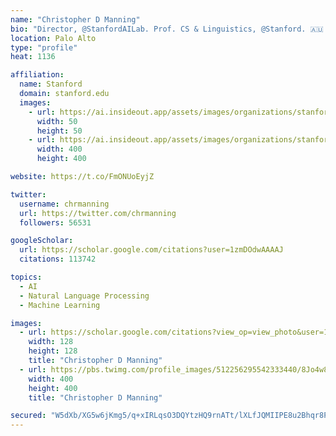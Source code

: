 ```yaml
---
name: "Christopher D Manning"
bio: "Director, @StanfordAILab. Prof. CS & Linguistics, @Stanford. 🇦🇺 Do #NLProc. Find out what I'm up to at @stanfordnlp. 👋"
location: Palo Alto
type: "profile"
heat: 1136

affiliation:
  name: Stanford
  domain: stanford.edu
  images:
    - url: https://ai.insideout.app/assets/images/organizations/stanford.edu-50x50.jpg
      width: 50
      height: 50
    - url: https://ai.insideout.app/assets/images/organizations/stanford.edu-400x400.jpg
      width: 400
      height: 400

website: https://t.co/FmONUoEyjZ

twitter:
  username: chrmanning
  url: https://twitter.com/chrmanning
  followers: 56531

googleScholar:
  url: https://scholar.google.com/citations?user=1zmDOdwAAAAJ
  citations: 113742

topics:
  - AI
  - Natural Language Processing
  - Machine Learning

images:
  - url: https://scholar.google.com/citations?view_op=view_photo&user=1zmDOdwAAAAJ&citpid=4
    width: 128
    height: 128
    title: "Christopher D Manning"
  - url: https://pbs.twimg.com/profile_images/512256295542333440/8Jo4w8kV_normal.jpeg
    width: 400
    height: 400
    title: "Christopher D Manning"

secured: "W5dXb/XG5w6jKmg5/q+xIRLqsO3DQYtzHQ9rnATt/lXLfJQMIIPE8u2Bhqr8P/s7DB30Ivi5w/k3eAkKG4bBlvanaEszmUAD04b0zwON1Ubqc7oQ2bUIRgs6SYS+zYy7BD5u48IgmakMKd2/HmZ21ghl2Ov6hBEhsKqmnjkqOh285jcpQEze/8KsxyRMTlNaU1/s14XVj6+jbl43Hc/Wwfz89elbCz/k8q4N8H+ia2nh6KFum1ZEwiULPcQ0IDMlxHp4NHP6QUJbtN9vbSbuzw==;NUCxtoqux2K0MkvhQMmRrA=="
---
```


